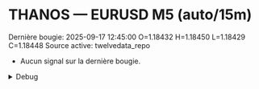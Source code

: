 # THANOS — EURUSD M5 (auto/15m)
Dernière bougie: 2025-09-17 12:45:00  O=1.18432  H=1.18450  L=1.18429  C=1.18448
Source active: twelvedata_repo

- Aucun signal sur la dernière bougie.

<details><summary>Debug</summary>

- TD_API_KEY manquant.

</details>